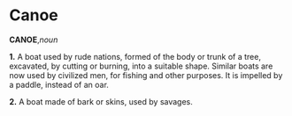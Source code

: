 # Canoe

**CANOE**,_noun_

**1.** A boat used by rude nations, formed of the body or trunk of a tree, excavated, by cutting or burning, into a suitable shape. Similar boats are now used by civilized men, for fishing and other purposes. It is impelled by a paddle, instead of an oar.

**2.** A boat made of bark or skins, used by savages.